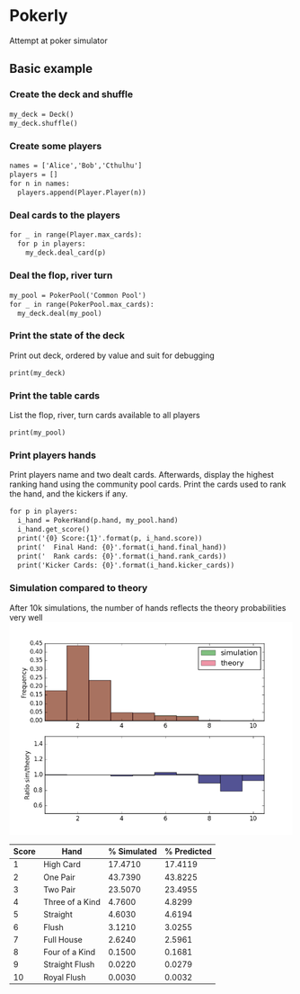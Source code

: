 # Pokerly
Attempt at poker simulator

## Basic example

### Create the deck and shuffle
```
my_deck = Deck()
my_deck.shuffle()
```

### Create some players
```
names = ['Alice','Bob','Cthulhu']
players = []
for n in names:
  players.append(Player.Player(n))
```

### Deal cards to the players
```
for _ in range(Player.max_cards):
  for p in players:
    my_deck.deal_card(p)
```

### Deal the flop, river turn
```
my_pool = PokerPool('Common Pool')
for _ in range(PokerPool.max_cards):
  my_deck.deal(my_pool)
```

### Print the state of the deck
Print out deck, ordered by value and suit for debugging
```
print(my_deck)
```

### Print the table cards
List the flop, river, turn cards available to all players
```
print(my_pool)
```

### Print players hands
Print players name and two dealt cards. Afterwards, display the highest ranking hand using the community pool cards. Print the cards used to rank the hand, and the kickers if any.
```
for p in players:
  i_hand = PokerHand(p.hand, my_pool.hand)
  i_hand.get_score()
  print('{0} Score:{1}'.format(p, i_hand.score))
  print('  Final Hand: {0}'.format(i_hand.final_hand))
  print('  Rank cards: {0}'.format(i_hand.rank_cards))
  print('Kicker Cards: {0}'.format(i_hand.kicker_cards))
```

### Simulation compared to theory
After 10k simulations, the number of hands reflects the theory probabilities very well
![Simulation histogram odds](poker_sim_ratio.png)

Score | Hand | % Simulated | % Predicted |
------|------|-------------|-------------|
1 |      High Card| 17.4710| 17.4119|
2 |       One Pair| 43.7390| 43.8225|
3 |       Two Pair| 23.5070| 23.4955|
4 |Three of a Kind| 4.7600 | 4.8299| 
5 |       Straight| 4.6030 | 4.6194| 
6 |          Flush| 3.1210 | 3.0255| 
7 |     Full House| 2.6240 | 2.5961| 
8  |Four of a Kind| 0.1500 | 0.1681| 
9  |Straight Flush |0.0220 | 0.0279 |
10 |Royal Flush | 0.0030 | 0.0032 |
